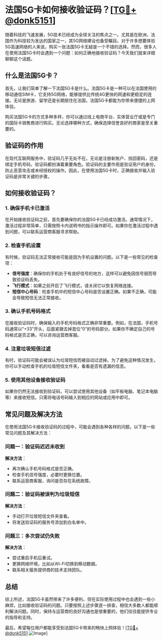 # 法国5G卡如何接收验证码？[[TG💪+ @donk5151](https://t.me/s/donk5151)]

随着科技的飞速发展，5G技术已经成为全球关注的焦点之一。尤其是在欧洲，法国作为科技较为发达的国家之一，其5G网络建设也备受瞩目。对于许多想要体验5G高速网络的人来说，购买一张法国5G卡无疑是一个不错的选择。然而，很多人在使用法国5G卡时会遇到一个问题：如何正确地接收验证码？今天我们就来详细聊聊这个话题。

## 什么是法国5G卡？

首先，让我们简单了解一下法国5G卡是什么。法国5G卡是一种可以在法国使用的移动通信SIM卡，它支持5G网络，能够提供比传统4G更快的网速和更稳定的连接。无论是旅游、留学还是长期居住在法国，法国5G卡都能为你带来便捷的上网体验。

购买法国5G卡的方式多种多样，你可以通过线上电商平台、实体营业厅或是专门的国际卡销售商进行购买。无论选择哪种方式，确保选择信誉良好的商家是至关重要的。

## 验证码的作用

在现代互联网服务中，验证码几乎无处不在。无论是注册新账户、找回密码，还是绑定手机号码，验证码都扮演着重要角色。验证码的主要作用是验证用户的身份，防止恶意攻击或未经授权的操作。因此，在使用法国5G卡时，正确接收并输入验证码是非常关键的步骤。

## 如何接收验证码？

### 1. 确保手机卡已激活

在开始接收验证码之前，首先要确保你的法国5G卡已经成功激活。通常情况下，激活过程非常简单，只需按照卡内说明书的指示操作即可。如果你在激活过程中遇到问题，可以联系运营商客服寻求帮助。

### 2. 检查手机设置

有时候，验证码无法正常接收可能是因为手机设置的问题。以下是一些常见的检查项：

- **信号强度**：确保你的手机处于有良好信号的地方，这样可以避免因信号弱而导致验证码丢失。
- **飞行模式**：如果之前开启了飞行模式，请关闭它以恢复网络连接。
- **短信中心号码**：检查手机中的短信中心号码是否设置正确。如果不正确，可能会导致短信无法正常接收。

### 3. 确认手机号码格式

在接收验证码时，确保输入的手机号码格式正确非常重要。例如，在法国，手机号码通常以“+33”开头，后面紧跟去掉首位“0”的号码部分。如果你不确定自己的号码格式是否正确，可以咨询运营商客服。

### 4. 注意垃圾短信过滤

有时，验证码可能会被误认为垃圾短信而被自动过滤掉。为了避免这种情况发生，你可以手动检查手机的垃圾短信文件夹，看看是否有遗漏的信息。

### 5. 使用其他设备接收验证码

如果你仍然无法接收到验证码，可以尝试使用其他设备（如平板电脑、笔记本电脑等）来接收短信。只需将电话号码输入到相应的网站或应用中即可。

## 常见问题及解决方法

在使用法国5G卡接收验证码的过程中，可能会遇到各种各样的问题。以下是一些常见问题及其解决方法：

### 问题一：验证码迟迟未收到

**解决方法**：
- 再次确认手机号码格式是否正确。
- 检查手机信号强度，必要时更换位置。
- 联系运营商客服，询问是否存在系统故障。

### 问题二：验证码被误判为垃圾短信

**解决方法**：
- 手动打开垃圾短信文件夹查看。
- 将发送验证码的服务号添加到白名单中。

### 问题三：多次尝试仍失败

**解决方法**：
- 尝试重启手机后重试。
- 更换网络环境，比如从Wi-Fi切换到移动数据。
- 联系相关服务提供商的技术支持团队。

## 总结

综上所述，法国5G卡虽然带来了许多便利，但在实际使用过程中也会遇到一些小麻烦，比如接收验证码的问题。只要按照上述步骤逐一排查，相信大多数人都能顺利解决问题。同时，保持与运营商的良好沟通也是很重要的，他们往往能提供专业的指导和支持。

最后，希望每位用户都能享受到法国5G卡带来的畅快上网体验！[[TG💪+ @donk5151](https://t.me/s/donk5151) ![Image](https://i.postimg.cc/rwNCRYN7/Snipaste-2025-04-30-17-27-05.png)]
